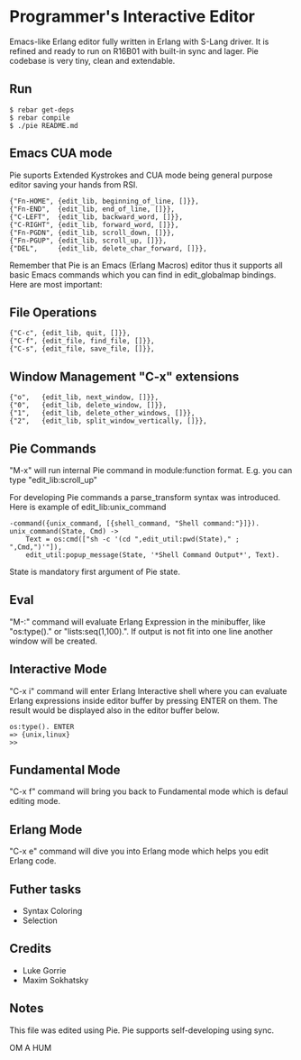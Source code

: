 Programmer's Interactive Editor
===============================

Emacs-like Erlang editor fully written in Erlang with S-Lang driver.
It is refined and ready to run on R16B01 with built-in sync and lager.
Pie codebase is very tiny, clean and extendable.

Run
---

    $ rebar get-deps
    $ rebar compile
    $ ./pie README.md

Emacs CUA mode
--------------

Pie suports Extended Kystrokes and CUA mode being general purpose
editor saving your hands from RSI.

    {"Fn-HOME", {edit_lib, beginning_of_line, []}},
    {"Fn-END",  {edit_lib, end_of_line, []}},
    {"C-LEFT",  {edit_lib, backward_word, []}},
    {"C-RIGHT", {edit_lib, forward_word, []}},
    {"Fn-PGDN", {edit_lib, scroll_down, []}},
    {"Fn-PGUP", {edit_lib, scroll_up, []}},
    {"DEL",     {edit_lib, delete_char_forward, []}},

Remember that Pie is an Emacs (Erlang Macros) editor thus
it supports all basic Emacs commands which you can find
in edit_globalmap bindings. Here are most important:

File Operations
---------------

    {"C-c", {edit_lib, quit, []}},
    {"C-f", {edit_file, find_file, []}},
    {"C-s", {edit_file, save_file, []}},

Window Management "C-x" extensions
----------------------------------

    {"o",   {edit_lib, next_window, []}},
    {"0",   {edit_lib, delete_window, []}},
    {"1",   {edit_lib, delete_other_windows, []}},
    {"2",   {edit_lib, split_window_vertically, []}},

Pie Commands
------------

"M-x" will run internal Pie command in module:function format.
E.g. you can type "edit_lib:scroll_up"

For developing Pie commands a parse_transform syntax was introduced.
Here is example of edit_lib:unix_command

    -command({unix_command, [{shell_command, "Shell command:"}]}).
    unix_command(State, Cmd) ->
        Text = os:cmd(["sh -c '(cd ",edit_util:pwd(State)," ; ",Cmd,")'"]),
        edit_util:popup_message(State, '*Shell Command Output*', Text).

State is mandatory first argument of Pie state.

Eval
----

"M-:" command will evaluate Erlang Expression in the minibuffer,
like "os:type()." or "lists:seq(1,100).". If output is not fit into
one line another window will be created.

Interactive Mode
----------------

"C-x i" command will enter Erlang Interactive shell where you can
evaluate Erlang expressions inside editor buffer by pressing ENTER on them.
The result would be displayed also in the editor buffer below.

    os:type(). ENTER
    => {unix,linux}
    >>

Fundamental Mode
----------------

"C-x f" command will bring you back to Fundamental mode which
is defaul editing mode.

Erlang Mode
-----------

"C-x e" command will dive you into Erlang mode which helps you edit Erlang code.

Futher tasks
------------

* Syntax Coloring
* Selection

Credits
-------

* Luke Gorrie
* Maxim Sokhatsky

Notes
-----

This file was edited using Pie.
Pie supports self-developing using sync.

OM A HUM
